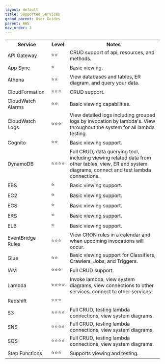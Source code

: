 ```yaml
---
layout: default
title: Supported Services
grand_parent: User Guides
parent: AWS
nav_order: 3
---
```


<table>
  <tr>
    <th>Service</th>
    <th>Level</th>
    <th>Notes</th>
  </tr>
  <tr>
    <td>API Gateway</td>
    <td>⭐⭐</td>
    <td>CRUD support of api, resources, and methods.</td>
  </tr>
  <tr>
    <td>App Sync</td>
    <td>⭐</td>
    <td>Basic viewing.</td>
  </tr>
  <tr>
    <td>Athena</td>
    <td>⭐⭐</td>
    <td>View databases and tables, ER diagram, and query your data.</td>
  </tr>
  <tr>
    <td>CloudFormation</td>
    <td>⭐⭐⭐</td>
    <td>CRUD support.</td>
  </tr>
  <tr>
    <td>CloudWatch Alarms</td>
    <td>⭐⭐</td>
    <td>Basic viewing capabilities.</td>
  </tr>
  <tr>
    <td>CloudWatch Logs</td>
    <td>⭐⭐⭐</td>
    <td>View detailed logs including grouped logs by invocation by lambda's.  View throughout the system for all lambda testing.</td>
  </tr>
  <tr>
    <td>Cognito</td>
    <td>⭐⭐</td>
    <td>Basic viewing support.</td>
  </tr>
  <tr>
    <td>DynamoDB</td>
    <td>⭐⭐⭐⭐</td>
    <td>Full CRUD, data querying tool, including viewing related data from other tables, view, ER and system diagrams, connect and test lambda connections.</td>
  </tr>
  <tr>
    <td>EBS</td>
    <td>⭐</td>
    <td>Basic viewing support.</td>
  </tr>
  <tr>
    <td>EC2</td>
    <td>⭐</td>
    <td>Basic viewing support.</td>
  </tr>
  <tr>
    <td>ECS</td>
    <td>⭐</td>
    <td>Basic viewing support.</td>
  </tr>
  <tr>
    <td>EKS</td>
    <td>⭐</td>
    <td>Basic viewing support.</td>
  </tr>
  <tr>
    <td>ELB</td>
    <td>⭐</td>
    <td>Basic viewing support.</td>
  </tr>
  <tr>
    <td>EventBridge Rules</td>
    <td>⭐⭐⭐</td>
    <td>View CRON rules in a calendar and when upcoming invocations will occur.</td>
  </tr>
  <tr>
    <td>Glue</td>
    <td>⭐⭐</td>
    <td>Basic viewing support for Classifiers, Crawlers, Jobs, and Triggers.</td>
  </tr>
  <tr>
    <td>IAM</td>
    <td>⭐⭐⭐</td>
    <td>Full CRUD support.</td>
  </tr>
  <tr>
    <td>Lambda</td>
    <td>⭐⭐⭐⭐</td>
    <td>Invoke lambda, view system diagrams, view connections to other services, connect to other services.</td>
  </tr>
  <tr>
    <td>Redshift</td>
    <td>⭐⭐⭐</td>
    <td></td>
  </tr>
  <tr>
    <td>S3</td>
    <td>⭐⭐⭐⭐</td>
    <td>Full CRUD, testing lambda connections, view system diagrams.</td>
  </tr>
  <tr>
    <td>SNS</td>
    <td>⭐⭐⭐⭐</td>
    <td>Full CRUD, testing lambda connections, view system diagrams.</td>
  </tr>
  <tr>
    <td>SQS</td>
    <td>⭐⭐⭐⭐</td>
    <td>Full CRUD, testing lambda connections, view system diagrams.</td>
  </tr>
  <tr>
    <td>Step Functions</td>
    <td>⭐⭐⭐</td>
    <td>Supports viewing and testing.</td>
  </tr>
</table>
